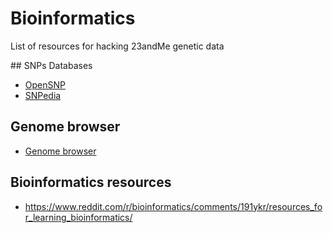 # Bioinformatics
List of resources for hacking 23andMe genetic data 

## SNPs Databases


- [OpenSNP](https://opensnp.org)
- [SNPedia](https://www.snpedia.com)

## Genome browser

- [Genome browser](http://genome.ucsc.edu)

## Bioinformatics resources 

- https://www.reddit.com/r/bioinformatics/comments/191ykr/resources_for_learning_bioinformatics/